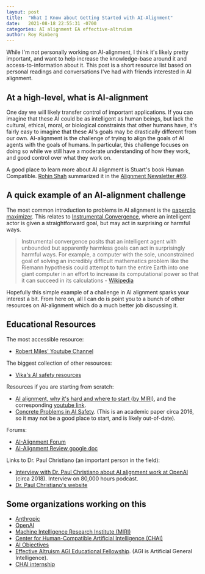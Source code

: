 ```yaml
---
layout: post
title:  "What I Know about Getting Started with AI-Alignment"
date:   2021-08-18 22:55:31 -0700
categories: AI alignment EA effective-altruism
author: Roy Rinberg
---
```


While I'm not personally working on AI-alignment, I think it's likely pretty important, and want to help increase the knowledge-base around it and access-to-information about it. This post is a short resource list based on personal readings and conversations I've had with friends interested in AI alignment.

## At a high-level, what is AI-alignment

One day we will likely transfer control of important applications. If you can imagine that these AI could be  as intelligent as human beings, but lack the cultural, ethical, moral, or biological constraints that other humans have, it's fairly easy to imagine that these AI's goals may be drastically different from our own. AI-alignment is the challenge of trying to align the goals of AI agents with the goals of humans. In particular, this challenge focuses on doing so while we still have a moderate understanding of how they work, and good control over what they work on. 

A good place to learn more about AI alignment is Stuart's book Human Compatible. [Rohin Shah](https://rohinshah.com/) summarized it in the [Alignment Newsletter #69](https://mailchi.mp/59ddebcb3b9a/an-69-stuart-russells-new-book-on-why-we-need-to-replace-the-standard-model-of-ai).

## A quick example of an AI-alignment challenge

The most common introduction to problems in AI alignment is the [paperclip maximizer](https://www.lesswrong.com/tag/paperclip-maximizer). This relates to [Instrumental Convergence](https://en.wikipedia.org/wiki/Instrumental_convergence), where an intelligent actor is given a straightforward goal, but may act in surprising or harmful ways. 

> Instrumental convergence posits that an intelligent agent with unbounded but apparently harmless goals can act in surprisingly harmful ways. For example, a computer with the sole, unconstrained goal of solving an incredibly difficult mathematics problem like the Riemann hypothesis could attempt to turn the entire Earth into one giant computer in an effort to increase its computational power so that it can succeed in its calculations - [Wikipedia](https://en.wikipedia.org/wiki/Instrumental_convergence)

Hopefully this simple example of a challenge in AI alignment sparks your interest a bit. From here on, all I can do is point you to a bunch of other resources on AI-alignment which do a much better job discussing it.

## Educational Resources

The most accessible resource:
* [Robert Miles' Youtube Channel](https://www.youtube.com/c/RobertMilesAI/playlists)

The biggest collection of other resources:
* [Vika's AI safety resources](https://vkrakovna.wordpress.com/ai-safety-resources/)

Resources if you are starting from scratch:
* [AI alignment, why it's hard and where to start (by MIRI)](https://intelligence.org/2016/12/28/ai-alignment-why-its-hard-and-where-to-start/), and the corresponding [youtube link](https://www.youtube.com/watch?v=EUjc1WuyPT8).
* [Concrete Problems in AI Safety](https://arxiv.org/pdf/1606.06565v1.pdf). (This is an academic paper circa 2016, so it may not be a good place to start, and is likely out-of-date).

Forums:
* [AI-Alignment Forum](https://www.alignmentforum.org/)
* [AI-Alignment Review google doc](https://docs.google.com/document/d/1Fng1J_QPb7GEeLBMmWWfZOguw7yUTZot0egrCbKpVwk/edit#)

Links to Dr. Paul Christiano (an important person in the field):
* [Interview with Dr. Paul Christiano about AI alignment work at OpenAI](https://80000hours.org/podcast/episodes/paul-christiano-ai-alignment-solutions/) (circa 2018). Interview on 80,000 hours podcast.
* [Dr. Paul Christiano's website](https://sideways-view.com/)

## Some organizations working on this

* [Anthropic](https://www.anthropic.com/)
* [OpenAI](https://openai.com/)
* [Machine Intelligence Research Institute (MIRI)](https://intelligence.org/)
* [Center for Human-Compatible Artificial Intelligence (CHAI)](https://humancompatible.ai/)
* [AI Objectives](https://ai.objectives.institute/people)
* [Effective Altruism AGI Educational Fellowship](https://www.eacambridge.org/agi-safety-fundamentals). (AGI is Artificial General Intelligence).
* [CHAI internship](https://humancompatible.ai/jobs#internship)


